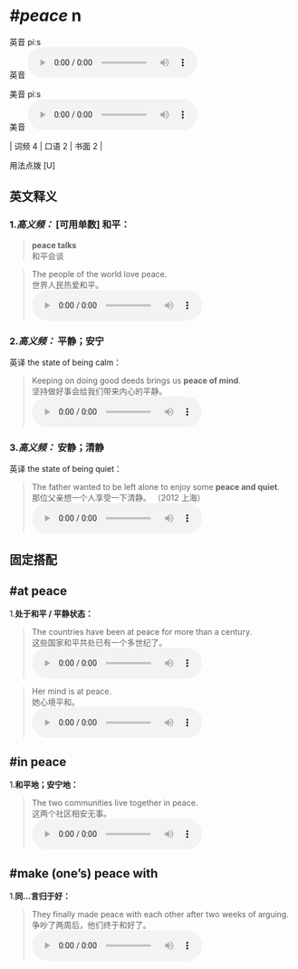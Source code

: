 # ***\#peace*** n
英音 piːs  
英音
<audio src="./media/peace-B.aac" controls="controls"></audio>

美音 piːs  
美音
<audio src="./media/peace.aac" controls="controls"></audio>



| 词频 4 | 口语 2 | 书面 2 |  

用法点拨  [U]

英文释义
---
### 1.*高义频：* **[可用单数] 和平：**  

 > **peace talks**   
 > 和平会谈    

 > The people of the world love peace.   
 > 世界人民热爱和平。    
<audio src="./media/peace-1.aac" controls="controls"></audio>

### 2.*高义频：* **平静；安宁**  
英译 the state of being calm：

 > Keeping on doing good deeds brings us **peace of mind**.  
 > 坚持做好事会给我们带来内心的平静。    
<audio src="./media/peace-3.aac" controls="controls"></audio>

### 3.*高义频：* **安静；清静**  
英译 the state of being quiet：

 > The father wanted to be left alone to enjoy some **peace and quiet**.   
 > 那位父亲想一个人享受一下清静。  （2012 上海）  
<audio src="./media/peace-2.aac" controls="controls"></audio>


固定搭配
---
## \#at peace 
1.**处于和平 / 平静状态：**  

 > The countries have been at peace for more than a century.   
 > 这些国家和平共处已有一个多世纪了。    
<audio src="./media/peace-4.aac" controls="controls"></audio>

 > Her mind is at peace.   
 > 她心境平和。    
<audio src="./media/peace-5.aac" controls="controls"></audio>

## \#in peace 
1.**和平地；安宁地：**  

 > The two communities live together in peace.   
 > 这两个社区相安无事。    
<audio src="./media/peace-6.aac" controls="controls"></audio>

## \#make (one’s) peace with
1.**同…言归于好：**  

 > They finally made peace with each other after two weeks of arguing.   
 > 争吵了两周后，他们终于和好了。    
<audio src="./media/peace-7.aac" controls="controls"></audio>


